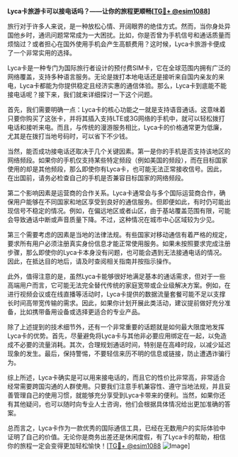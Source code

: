 **Lyca卡旅游卡可以接电话吗？——让你的旅程更顺畅[[TG💪+ @esim1088](https://t.me/s/esim1088)]**

旅行对于许多人来说，是一种放松心情、开阔眼界的绝佳方式。然而，当你身处异国他乡时，通讯问题常常成为一大困扰。比如，你是否曾为手机信号和通话质量而烦恼过？或者担心在国外使用手机会产生高额费用？这时候，Lyca卡旅游卡便成了一个非常实用的选择。

Lyca卡是一种专门为国际旅行者设计的预付费SIM卡，它在全球范围内拥有广泛的网络覆盖，支持多种语言服务。无论是拨打本地电话还是接听来自国内亲友的来电，Lyca卡都能为你提供稳定且经济实惠的通信体验。那么，Lyca卡到底能不能接电话呢？接下来，我们就来详细探讨一下这个问题。

首先，我们需要明确一点：Lyca卡的核心功能之一就是支持语音通话。这意味着只要你购买了这张卡，并将其插入支持LTE或3G网络的手机中，就可以轻松拨打电话和接听来电。而且，与传统的漫游服务相比，Lyca卡的价格通常更为低廉，尤其是在拨打当地号码时，可以省下不少钱。

当然，能否成功接电话还取决于几个关键因素。第一是你的手机是否支持该地区的网络频段。如果你的手机仅支持某些特定频段（例如美国的频段），而在目标国家使用的却是其他频段，那么即使你有Lyca卡，也可能无法正常接收信号。因此，在出国前，请务必检查自己的手机是否兼容目标国家的网络频段。

第二个影响因素是运营商的合作关系。Lyca卡通常会与多个国际运营商合作，确保用户能够在不同国家和地区享受到良好的通信服务。但即便如此，有时仍可能出现信号不稳定的情况。例如，在偏远地区或者山区，由于基站覆盖范围有限，可能会导致通话中断或声音质量下降。不过，这种情况在城市中心区域较为少见。

第三个需要考虑的因素是当地的法律法规。有些国家对移动通信有着严格的规定，要求所有用户必须注册真实身份信息才能正常使用服务。如果未按照要求完成注册步骤，那么即使你的Lyca卡本身没有问题，也可能会遇到无法接通电话的情况。因此，在抵达目的地后，请及时查阅相关指南并按指示操作。

此外，值得注意的是，虽然Lyca卡能够很好地满足基本的通话需求，但对于一些高端用户而言，它可能无法完全替代传统的家庭宽带或企业级解决方案。例如，在进行视频会议或在线直播等活动时，Lyca卡提供的数据流量套餐可能不足以支撑长时间高带宽传输的需求。因此，如果你计划开展此类活动，建议提前做好充分准备，比如携带备用设备或选择更适合的专业产品。

除了上述提到的技术细节外，还有一个非常重要的话题就是如何最大限度地发挥Lyca卡的优势。首先，尽量避免将Lyca卡与其他非必要应用绑定在一起，以免造成不必要的流量消耗。其次，合理规划通话时间，特别是在高峰时段，以减少延迟现象的发生。最后，保持警惕，不要轻信来历不明的信息或链接，防止遭遇诈骗行为。

综上所述，Lyca卡确实是可以用来接电话的，而且它的性价比非常高，非常适合经常需要跨国沟通的人群使用。只要我们注意手机兼容性、遵守当地法规，并且妥善管理自己的使用习惯，就能够充分享受到Lyca卡带来的便利。当然，如果你还有其他疑问，也可以随时向专业人士咨询，他们会根据具体情况给出更加准确的答案。

总而言之，Lyca卡作为一款优秀的国际通信工具，已经在无数用户的实际体验中证明了自己的价值。无论你是商务出差还是休闲度假，有了Lyca卡的帮助，相信你的旅程一定会变得更加轻松愉快！[[TG💪+ @esim1088](https://t.me/s/esim1088) ![Image](https://i.postimg.cc/4NQfJmqS/Snipaste-2025-05-13-00-14-12.png)]